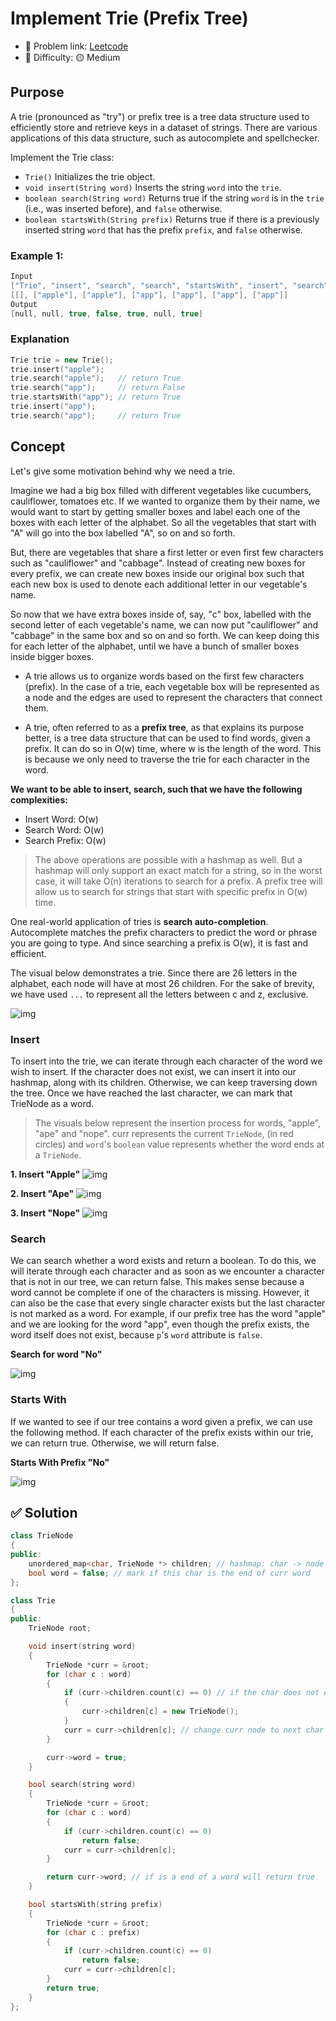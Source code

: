 # Implement Trie (Prefix Tree)

- 🧩 Problem link: [Leetcode](https://leetcode.com/problems/implement-trie-prefix-tree/description/)
- 🚦 Difficulty: 🟡 Medium

## Purpose

A trie (pronounced as "try") or prefix tree is a tree data structure used to efficiently store and retrieve keys in a dataset of strings. There are various applications of this data structure, such as autocomplete and spellchecker.

Implement the Trie class:

- `Trie()` Initializes the trie object.
- `void insert(String word)` Inserts the string `word` into the `trie`.
- `boolean search(String word)` Returns true if the string `word` is in the `trie` (i.e., was inserted before), and `false` otherwise.
- `boolean startsWith(String prefix)` Returns true if there is a previously inserted string `word` that has the prefix `prefix`, and `false` otherwise.

### Example 1:

```cpp
Input
["Trie", "insert", "search", "search", "startsWith", "insert", "search"]
[[], ["apple"], ["apple"], ["app"], ["app"], ["app"], ["app"]]
Output
[null, null, true, false, true, null, true]
```

### Explanation

```cpp
Trie trie = new Trie();
trie.insert("apple");
trie.search("apple");   // return True
trie.search("app");     // return False
trie.startsWith("app"); // return True
trie.insert("app");
trie.search("app");     // return True
```

## Concept

Let's give some motivation behind why we need a trie.

Imagine we had a big box filled with different vegetables like cucumbers, cauliflower, tomatoes etc. If we wanted to organize them by their name, we would want to start by getting smaller boxes and label each one of the boxes with each letter of the alphabet. So all the vegetables that start with "A" will go into the box labelled "A", so on and so forth.

But, there are vegetables that share a first letter or even first few characters such as "cauliflower" and "cabbage". Instead of creating new boxes for every prefix, we can create new boxes inside our original box such that each new box is used to denote each additional letter in our vegetable's name.

So now that we have extra boxes inside of, say, "c" box, labelled with the second letter of each vegetable's name, we can now put "cauliflower" and "cabbage" in the same box and so on and so forth. We can keep doing this for each letter of the alphabet, until we have a bunch of smaller boxes inside bigger boxes.

- A trie allows us to organize words based on the first few characters (prefix). In the case of a trie, each vegetable box will be represented as a node and the edges are used to represent the characters that connect them.

- A trie, often referred to as a **prefix tree**, as that explains its purpose better, is a tree data structure that can be used to find words, given a prefix. It can do so in O(w) time, where w is the length of the word. This is because we only need to traverse the trie for each character in the word.

**We want to be able to insert, search, such that we have the following complexities:**

- Insert Word: O(w)
- Search Word: O(w)
- Search Prefix: O(w)

> The above operations are possible with a hashmap as well. But a hashmap will only support an exact match for a string, so in the worst case, it will take O(n) iterations to search for a prefix. A prefix tree will allow us to search for strings that start with specific prefix in O(w) time.

One real-world application of tries is **search auto-completion**. Autocomplete matches the prefix characters to predict the word or phrase you are going to type. And since searching a prefix is O(w), it is fast and efficient.

The visual below demonstrates a trie. Since there are 26 letters in the alphabet, each node will have at most 26 children. For the sake of brevity, we have used `...` to represent all the letters between c and z, exclusive.

![img](https://imagedelivery.net/CLfkmk9Wzy8_9HRyug4EVA/1cb7dc48-48a8-47be-c19f-3ffda3134800/sharpen=1)

### Insert

To insert into the trie, we can iterate through each character of the word we wish to insert. If the character does not exist, we can insert it into our hashmap, along with its children. Otherwise, we can keep traversing down the tree. Once we have reached the last character, we can mark that TrieNode as a word.

> The visuals below represent the insertion process for words, "apple", "ape" and "nope". curr represents the current `TrieNode`, (in red circles) and `word`'s `boolean` value represents whether the word ends at a `TrieNode`.

**1. Insert "Apple"**
![img](https://imagedelivery.net/CLfkmk9Wzy8_9HRyug4EVA/b41ba89e-efd5-4974-4a2d-d46d064e7600/sharpen=1)

**2. Insert "Ape"**
![img](https://imagedelivery.net/CLfkmk9Wzy8_9HRyug4EVA/108ccf40-ecb2-4327-00ee-2ae7bb9c9600/sharpen=1)

**3. Insert "Nope"**
![img](https://imagedelivery.net/CLfkmk9Wzy8_9HRyug4EVA/268e1ed6-342c-431f-0510-48dfc9b1ba00/sharpen=1)

### Search

We can search whether a word exists and return a boolean. To do this, we will iterate through each character and as soon as we encounter a character that is not in our tree, we can return false. This makes sense because a word cannot be complete if one of the characters is missing. However, it can also be the case that every single character exists but the last character is not marked as a word. For example, if our prefix tree has the word "apple" and we are looking for the word "app", even though the prefix exists, the word itself does not exist, because `p`'s `word` attribute is `false`.

**Search for word "No"**

![img](https://imagedelivery.net/CLfkmk9Wzy8_9HRyug4EVA/9e22edaa-20c2-4413-ff5d-4fe279c11800/sharpen=1)

### Starts With

If we wanted to see if our tree contains a word given a prefix, we can use the following method. If each character of the prefix exists within our trie, we can return true. Otherwise, we will return false.

**Starts With Prefix "No"**

![img](https://imagedelivery.net/CLfkmk9Wzy8_9HRyug4EVA/c33a86f8-c1fb-49eb-a1eb-59497a6f3700/sharpen=1)

## ✅ Solution

```cpp
class TrieNode
{
public:
    unordered_map<char, TrieNode *> children; // hashmap: char -> node with chars of the word
    bool word = false; // mark if this char is the end of curr word
};

class Trie
{
public:
    TrieNode root;

    void insert(string word)
    {
        TrieNode *curr = &root;
        for (char c : word)
        {
            if (curr->children.count(c) == 0) // if the char does not exists in root node like img above, add this char node
            {
                curr->children[c] = new TrieNode();
            }
            curr = curr->children[c]; // change curr node to next char
        }

        curr->word = true;
    }

    bool search(string word)
    {
        TrieNode *curr = &root;
        for (char c : word)
        {
            if (curr->children.count(c) == 0)
                return false;
            curr = curr->children[c];
        }

        return curr->word; // if is a end of a word will return true
    }

    bool startsWith(string prefix)
    {
        TrieNode *curr = &root;
        for (char c : prefix)
        {
            if (curr->children.count(c) == 0)
                return false;
            curr = curr->children[c];
        }
        return true;
    }
};
```
